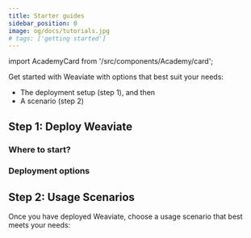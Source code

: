 ```yaml
---
title: Starter guides
sidebar_position: 0
image: og/docs/tutorials.jpg
# tags: ['getting started']
---
```


import AcademyCard from '/src/components/Academy/card';

Get started with Weaviate with options that best suit your needs:
- The deployment setup (step 1), and then
- A scenario (step 2)

## Step 1: Deploy Weaviate

### Where to start?

<div class="row __academy_cardgroup">
    <div class="col col--6">
        <AcademyCard
        title="Which setup is right for me?"
        body="Not sure which deployment setup is right for you? Start here!"
        buttonType="Click here"
        badgeType="theory"
        buttonURL="./step-1-deployment/which-weaviate.md"
        />
    </div>
</div>

### Deployment options

<div class="row __academy_cardgroup">
    <div class="col col--4">
        <AcademyCard
        title="Embedded Weaviate"
        body="For basic, quick evaluation. Conveniently launch Weaviate directly from Python or TS/JS and get started in minutes."
        buttonType="Click here"
        badgeType="practical"
        buttonURL="/developers/weaviate/installation/embedded.md"
        />
    </div>
    <div class="col col--4">
        <AcademyCard
        title="Docker-Compose"
        body="For local evaluation & development. Spin up a customizable, local instance of Weaviate, with optional local inference containers and multi-modal models."
        buttonType="Click here"
        badgeType="practical"
        buttonURL="/developers/weaviate/installation/docker-compose.md"
        />
    </div>
    <div class="col col--4">
        <AcademyCard
        title="Weaviate Cloud Services (WCS)"
        body="From evaluation (sandbox) to production. Use our Serverless (infrastructure managed by Weaviate) deployment for a fully managed, scalable, and secure Weaviate instance. No DevOps required."
        buttonType="Click here"
        badgeType="practical"
        buttonURL="/developers/weaviate/installation/weaviate-cloud-services.md"
        />
    </div>
</div>

## Step 2: Usage Scenarios

Once you have deployed Weaviate, choose a usage scenario that best meets your needs:

<div class="row __academy_cardgroup">
    <div class="col col--4">
        <AcademyCard
        title="Search through text data"
        body="Not sure which deployment setup is right for you? Start here!"
        buttonType="Click here"
        badgeType="practical"
        buttonURL="/developers/academy/starter-guides/step-2-scenario/text-search.md"
        />
    </div>
    <div class="col col--4">
        <AcademyCard
        title="Index your own vectors"
        body="For those look to import pre-existing vectors into a vector database. Learn how to store, index and search using your own vectors in Weaviate."
        buttonType="Click here"
        badgeType="practical"
        buttonURL="/developers/academy/starter-guides/step-2-scenario/custom-vectors.mdx"
        />
    </div>
    <div class="col col--4">
        <AcademyCard
        title="Power an AI-app with Weaviate"
        body="Learn how to power AI-applications with powerful search and retrieval augmented generation (RAG) capabilities."
        buttonType="Click here"
        badgeType="practical"
        buttonURL="/developers/academy/starter-guides/step-2-scenario/generative.md"
        />
    </div>
</div>
